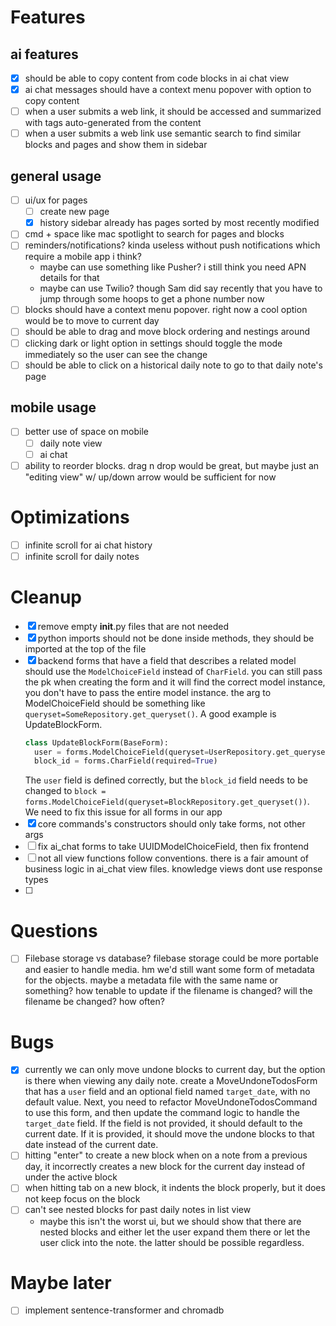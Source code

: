 # Features

## ai features
- [x] should be able to copy content from code blocks in ai chat view
- [x] ai chat messages should have a context menu popover with option to copy
  content
- [ ] when a user submits a web link, it should be accessed and summarized with
  tags auto-generated from the content
- [ ] when a user submits a web link use semantic search to find similar blocks
  and pages and show them in sidebar

## general usage
- [ ] ui/ux for pages
  - [ ] create new page
  - [x] history sidebar already has pages sorted by most recently modified
- [ ] cmd + space like mac spotlight to search for pages and blocks
- [ ] reminders/notifications? kinda useless without push notifications which
  require a mobile app i think?
  - maybe can use something like Pusher? i still think you need APN details for
    that
  - maybe can use Twilio? though Sam did say recently that you have to jump
    through some hoops to get a phone number now
- [ ] blocks should have a context menu popover. right now a cool option would
  be to move to current day
- [ ] should be able to drag and move block ordering and nestings around
- [ ] clicking dark or light option in settings should toggle the mode
  immediately so the user can see the change
- [ ] should be able to click on a historical daily note to go to that daily note's
  page

## mobile usage
- [ ] better use of space on mobile
  - [ ] daily note view 
  - [ ] ai chat 
- [ ] ability to reorder blocks. drag n drop would be great, but maybe just an 
  "editing view" w/ up/down arrow would be sufficient for now

# Optimizations

- [ ] infinite scroll for ai chat history
- [ ] infinite scroll for daily notes

# Cleanup
- [x] remove empty __init__.py files that are not needed
- [x] python imports should not be done inside methods, they should be imported
  at the top of the file
- [x] backend forms that have a field that describes a related model should use
  the `ModelChoiceField` instead of `CharField`. you can still pass the pk when
  creating the form and it will find the correct model instance, you don't have
  to pass the entire model instance. the arg to ModelChoiceField should be
  something like `queryset=SomeRepository.get_queryset()`. A good example is
  UpdateBlockForm.
  ```python
  class UpdateBlockForm(BaseForm):
    user = forms.ModelChoiceField(queryset=UserRepository.get_queryset())
    block_id = forms.CharField(required=True)
  ```
  The `user` field is defined correctly, but the `block_id` field needs to be
  changed to
  `block = forms.ModelChoiceField(queryset=BlockRepository.get_queryset())`. We
  need to fix this issue for all forms in our app
- [x] core commands's constructors should only take forms, not other args
- [ ] fix ai_chat forms to take UUIDModelChoiceField, then fix frontend
- [ ] not all view functions follow conventions. there is a fair amount of
  business logic in ai_chat view files. knowledge views dont use response types
- [ ] 

# Questions

- [ ] Filebase storage vs database? filebase storage could
  be more portable and easier to handle media. hm we'd
  still want some form of metadata for the objects. maybe
  a metadata file with the same name or something? how tenable
  to update if the filename is changed? will the filename be changed?
  how often?

# Bugs

- [x] currently we can only move undone blocks to current day, but the option is there when
  viewing any daily note. create a MoveUndoneTodosForm that has a `user` field
  and an optional field named `target_date`, with no default value. Next, you 
  need to refactor MoveUndoneTodosCommand to use this form, and then update the
  command logic to handle the `target_date` field. If the field is not provided,
  it should default to the current date. If it is provided, it should move the
  undone blocks to that date instead of the current date.
- [ ] hitting "enter" to create a new block when on a note from a previous day,
  it incorrectly creates a new block for the current day instead of under the
  active block
- [ ] when hitting tab on a new block, it indents the block properly, but it
  does not keep focus on the block
- [ ] can't see nested blocks for past daily notes in list view
  - maybe this isn't the worst ui, but we should show that there are nested
    blocks and either let the user expand them there or let the user click into
    the note. the latter should be possible regardless.

# Maybe later

- [ ] implement sentence-transformer and chromadb